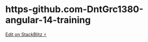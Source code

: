 # https-github.com-DntGrc1380-angular-14-training

[Edit on StackBlitz ⚡️](https://stackblitz.com/edit/stackblitz-starters-nricmq)